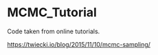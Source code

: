 # MCMC_Tutorial

Code taken from online tutorials.

https://twiecki.io/blog/2015/11/10/mcmc-sampling/
